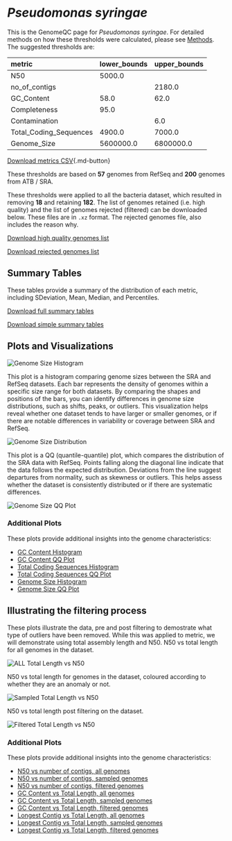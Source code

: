 # *Pseudomonas syringae*

This is the GenomeQC page for *Pseudomonas syringae*. For detailed methods on how these thresholds were calculated, please see [Methods](../../methods.md).
The suggested thresholds are: 

| metric                 | lower_bounds   | upper_bounds   |
|:-----------------------|:---------------|:---------------|
| N50                    | 5000.0         |                |
| no_of_contigs          |                | 2180.0         |
| GC_Content             | 58.0           | 62.0           |
| Completeness           | 95.0           |                |
| Contamination          |                | 6.0            |
| Total_Coding_Sequences | 4900.0         | 7000.0         |
| Genome_Size            | 5600000.0      | 6800000.0      |

[Download metrics CSV](Pseudomonas_syringae_metrics.csv){.md-button}


These thresholds are based on **57** genomes from RefSeq and **200** genomes from ATB / SRA.

These thresholds were applied to all the bacteria dataset, which resulted in removing **18** and retaining **182**.
The list of genomes retained (i.e. high quality) and the list of genomes rejected (filtered) can be downloaded below. These files are in `.xz` format. The rejected genomes file, also includes the reason why.

[Download high quality genomes list](Pseudomonas_syringae_high_quality_genomes.csv.xz)


[Download rejected genomes list](Pseudomonas_syringae_filtered_out_genomes.csv.xz)



## Summary Tables
These tables provide a summary of the distribution of each metric, including SDeviation, Mean, Median, and Percentiles.

[Download full summary tables](summary.csv)

[Download simple summary tables](selected_summary.csv)

## Plots and Visualizations

![Genome Size Histogram](Genome_Size_refseq_histogram_kde.png)

This plot is a histogram comparing genome sizes between the SRA and RefSeq datasets. Each bar represents the density of genomes within a specific size range for both datasets. By comparing the shapes and positions of the bars, you can identify differences in genome size distributions, such as shifts, peaks, or outliers. This visualization helps reveal whether one dataset tends to have larger or smaller genomes, or if there are notable differences in variability or coverage between SRA and RefSeq.

![Genome Size Distribution](Genome_Size_refseq_histogram_kde.png)

This plot is a QQ (quantile-quantile) plot, which compares the distribution of the SRA data with RefSeq. Points falling along the diagonal line indicate that the data follows the expected distribution. Deviations from the line suggest departures from normality, such as skewness or outliers. This helps assess whether the dataset is consistently distributed or if there are systematic differences.

![Genome Size QQ Plot](Genome_Size_refseq_qqplot.png)

### Additional Plots

These plots provide additional insights into the genome characteristics:

- [GC Content Histogram](GC_Content_refseq_histogram_kde.png)
- [GC Content QQ Plot](GC_Content_refseq_qqplot.png)
- [Total Coding Sequences Histogram](Total_Coding_Sequences_refseq_histogram_kde.png)
- [Total Coding Sequences QQ Plot](Total_Coding_Sequences_refseq_qqplot.png)
- [Genome Size Histogram](Genome_Size_refseq_histogram_kde.png)
- [Genome Size QQ Plot](Genome_Size_refseq_qqplot.png)
## Illustrating the filtering process
These plots illustrate the data, pre and post filtering to demostrate what type of outliers have been removed. While this was applied to metric, we will demonstrate using total assembly length and N50.
N50 vs total length for all genomes in the dataset.

![ALL Total Length vs N50](Pseudomonas_syringae_all_total_length_N50.png)

N50 vs total length for genomes in the dataset, coloured according to whether they are an anomaly or not.

![Sampled Total Length vs N50](Pseudomonas_syringae_sample_total_length_N50.png)

N50 vs total length post filtering on the dataset.

![Filtered Total Length vs N50](Pseudomonas_syringae_filt_total_length_N50.png)

### Additional Plots

These plots provide additional insights into the genome characteristics:

- [N50 vs number of contigs, all genomes](Pseudomonas_syringae_all_N50_number.png)
- [N50 vs number of contigs, sampled genomes](Pseudomonas_syringae_sample_N50_number.png)
- [N50 vs number of contigs, filtered genomes](Pseudomonas_syringae_filt_N50_number.png)
- [GC Content vs Total Length, all genomes](Pseudomonas_syringae_all_total_length_GC_Content.png)
- [GC Content vs Total Length, sampled genomes](Pseudomonas_syringae_sample_total_length_GC_Content.png)
- [GC Content vs Total Length, filtered genomes](Pseudomonas_syringae_filt_total_length_GC_Content.png)
- [Longest Contig vs Total Length, all genomes](Pseudomonas_syringae_all_total_length_longest.png)
- [Longest Contig vs Total Length, sampled genomes](Pseudomonas_syringae_sample_total_length_longest.png)
- [Longest Contig vs Total Length, filtered genomes](Pseudomonas_syringae_filt_total_length_longest.png)
